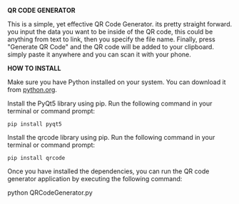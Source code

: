 **QR CODE GENERATOR**

This is a simple, yet effective QR Code Generator. its pretty straight forward. you input the data you want to be inside of the QR code,
this could be anything from text to link, then you specify the file name. Finally, press "Generate QR Code" and the QR code will be added to your clipboard.
simply paste it anywhere and you can scan it with your phone.


**HOW TO INSTALL**

 Make sure you have Python installed on your system. You can download it from [python.org](https://www.python.org/downloads/).

 Install the PyQt5 library using pip. Run the following command in your terminal or command prompt:

  
    pip install pyqt5
  

 Install the qrcode library using pip. Run the following command in your terminal or command prompt:

 
    pip install qrcode
   
    

Once you have installed the dependencies, you can run the QR code generator application by executing the following command:


python QRCodeGenerator.py


